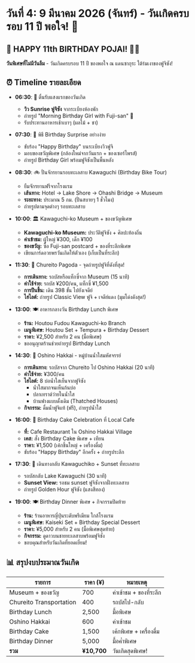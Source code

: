 # วันที่ 4: 9 มีนาคม 2026 (จันทร์) - วันเกิดครบรอบ 11 ปี พอใจ! 🎂

## 🎉 **HAPPY 11th BIRTHDAY POJAI!** 🎂✨

**วันพิเศษที่ไม่มีวันลืม** - วันเกิดครบรอบ 11 ปี ของพอใจ ณ แดนซากุระ ใต้ร่มเงาของฟูจิซัง!

## ⏰ Timeline รายละเอียด

- **06:30**: 🌅 ตื่นรับแสงแรกของวันเกิด
  - **วิว Sunrise ฟูจิซัง** จากระเบียงห้องพัก
  - ถ่ายรูป "Morning Birthday Girl with Fuji-san" 📸
  - รับประทานอาหารเช้าเบาๆ (ผลไม้ + ชา)

- **07:30**: 🎁 พิธี Birthday Surprise อย่างง่าย
  - ขับร้อง "Happy Birthday" บนระเบียงวิวฟูจิ
  - มอบของขวัญพิเศษ (กล้องใหม่จากวันแรก + ของเซอร์ไพรส์)
  - ถ่ายรูป Birthday Girl พร้อมฟูจิซังเป็นพื้นหลัง

- **08:30**: 🚲 ปั่นจักรยานรอบทะเลสาบ Kawaguchi (Birthday Bike Tour)
  - ยืมจักรยานฟรีจากโรงแรม
  - **เส้นทาง:** Hotel → Lake Shore → Ohashi Bridge → Museum
  - **ระยะทาง:** ประมาณ 5 กม. (ปั่นสบายๆ 1 ชั่วโมง)
  - ถ่ายรูปตามจุดต่างๆ รอบทะเลสาบ

- **10:00**: 🏛️ Kawaguchi-ko Museum + ของขวัญพิเศษ
  - **Kawaguchi-ko Museum:** ประวัติฟูจิซัง + ศิลปะท้องถิ่น
  - **ค่าเข้าชม:** ผู้ใหญ่ ¥300, เด็ก ¥100
  - **ของขวัญ:** ซื้อ Fuji-san postcard + ของที่ระลึกพิเศษ
  - เขียนการ์ดอวยพรวันเกิดให้ตัวเอง (เก็บเป็นที่ระลึก)

- **11:30**: 🗼 Chureito Pagoda - จุดถ่ายรูปฟูจิที่ดังที่สุด!
  - **การเดินทาง:** รถบัสหรือแท็กซี่จาก Museum (15 นาที)
  - **ค่าใช้จ่าย:** รถบัส ¥200/คน, แท็กซี่ ¥1,500
  - **การปีนขึ้น:** เดิน 398 ขั้น ไปยังเจดีย์
  - **ไฮไลต์:** ถ่ายรูป Classic View ฟูจิ + เจดีย์แดง (มุมโด่งดังสุด!)

- **13:00**: 🍽️ อาหารกลางวัน Birthday Lunch พิเศษ
  - **ร้าน:** Houtou Fudou Kawaguchi-ko Branch
  - **เมนูพิเศษ:** Houtou Set + Tempura + Birthday Dessert
  - **ราคา:** ¥2,500 สำหรับ 2 คน (มื้อพิเศษ)
  - ขออนุญาตร้านช่วยถ่ายรูป Birthday Lunch

- **14:30**: 🎪 Oshino Hakkai - หมู่บ้านน้ำใสมหัศจรรย์
  - **การเดินทาง:** รถบัสจาก Chureito ไป Oshino Hakkai (20 นาที)
  - **ค่าใช้จ่าย:** ¥300/คน
  - **ไฮไลต์:** 8 บ่อน้ำใสเย็นจากฟูจิซัง
    - น้ำใสมากจนเห็นก้นบ่อ
    - ปลาเทราต์ว่ายในน้ำใส
    - บ้านฟางแบบดั้งเดิม (Thatched Houses)
  - **กิจกรรม:** ดื่มน้ำฟูจิแท้ (ฟรี), ถ่ายรูปน้ำใส

- **16:00**: 🎂 Birthday Cake Celebration ที่ Local Cafe
  - **ที่:** Cafe Restaurant ใน Oshino Hakkai Village
  - **เคส:** สั่ง Birthday Cake พิเศษ + เทียน
  - **ราคา:** ¥1,500 (เค้กชิ้นใหญ่ + เครื่องดื่ม)
  - ขับร้อง "Happy Birthday" อีกครั้ง + ถ่ายรูประลึก

- **17:30**: 🚌 เดินทางกลับ Kawaguchiko + Sunset ที่ทะเลสาบ
  - รถบัสกลับ Lake Kawaguchi (30 นาที)
  - **Sunset View:** รอชม sunset ฟูจิซังจากฝั่งทะเลสาบ
  - ถ่ายรูป Golden Hour ฟูจิซัง (แสงสีทอง)

- **19:00**: 🍽️ Birthday Dinner พิเศษ + กิจกรรมปิดท้าย
  - **ร้าน:** ร้านอาหารญี่ปุ่นระดับพรีเมียม ใกล้โรงแรม
  - **เมนูพิเศษ:** Kaiseki Set + Birthday Special Dessert
  - **ราคา:** ¥5,000 สำหรับ 2 คน (มื้อพิเศษสุดท้าย)
  - **กิจกรรม:** ดูดาวบนชายทะเลสาบพร้อมฟูจิซัง
  - ขอบคุณสำหรับวันเกิดที่ยอดเยี่ยม!

## 📊 สรุปงบประมาณวันเกิด

| รายการ | ราคา (¥) | หมายเหตุ |
|---------|----------|----------|
| Museum + ของขวัญ | 700 | ค่าเข้าชม + ของที่ระลึก |
| Chureito Transportation | 400 | รถบัสไป-กลับ |
| Birthday Lunch | 2,500 | มื้อพิเศษ |
| Oshino Hakkai | 600 | ค่าเข้าชม |
| Birthday Cake | 1,500 | เค้กพิเศษ + เครื่องดื่ม |
| Birthday Dinner | 5,000 | มื้อค่ำพิเศษ |
| **รวม** | **¥10,700** | วันเกิดสุดพิเศษ! |